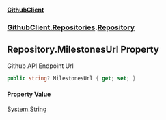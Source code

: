 #### [GithubClient](index 'index')
### [GithubClient.Repositories](GithubClient.Repositories 'GithubClient.Repositories').[Repository](GithubClient.Repositories.Repository 'GithubClient.Repositories.Repository')

## Repository.MilestonesUrl Property

Github API Endpoint Url

```csharp
public string? MilestonesUrl { get; set; }
```

#### Property Value
[System.String](https://docs.microsoft.com/en-us/dotnet/api/System.String 'System.String')